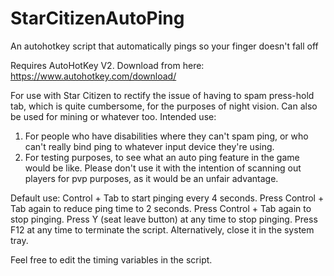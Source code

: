 # StarCitizenAutoPing
An autohotkey script that automatically pings so your finger doesn't fall off

Requires AutoHotKey V2. Download from here: https://www.autohotkey.com/download/

For use with Star Citizen to rectify the issue of having to spam press-hold tab, which is quite cumbersome, for the purposes of night vision. Can also be used for mining or whatever too.
Intended use: 
1. For people who have disabilities where they can't spam ping, or who can't really bind ping to whatever input device they're using.
2. For testing purposes, to see what an auto ping feature in the game would be like. 
Please don't use it with the intention of scanning out players for pvp purposes, as it would be an unfair advantage.

Default use:
Control + Tab to start pinging every 4 seconds.
Press Control + Tab again to reduce ping time to 2 seconds.
Press Control + Tab again to stop pinging.
Press Y (seat leave button) at any time to stop pinging.
Press F12 at any time to terminate the script. Alternatively, close it in the system tray.

Feel free to edit the timing variables in the script.
